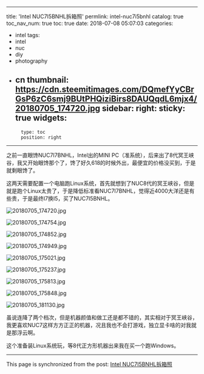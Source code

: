 
---
title: 'Intel NUC7I5BNHL拆箱照'
permlink: intel-nuc7i5bnhl
catalog: true
toc_nav_num: true
toc: true
date: 2018-07-08 05:07:03
categories:
- intel
tags:
- intel
- nuc
- diy
- photography
- cn
thumbnail: https://cdn.steemitimages.com/DQmefYyCBrGsP6zC6smj9BUtPHQiziBirs8DAUQqdL6mjx4/20180705_174720.jpg
sidebar:
    right:
        sticky: true
widgets:
    -
        type: toc
        position: right
---


之前一直眼馋NUC7I7BNHL，Intel出的MINI PC（准系统），后来出了8代冥王峡谷，我又开始眼馋那个了，馋了好久618的时候外出，最便宜的价格没买到，于是就剩眼馋了。

这两天需要配置一个电脑跑Linux系统，首先就想到了NUC8代的冥王峡谷，但是就是跑个Linux太贵了，于是降低标准看NUC7I7BNHL，觉得近4000大洋还是有些贵，于是最终I7换I5，买了NUC7I5BNHL。

![20180705_174720.jpg](https://cdn.steemitimages.com/DQmefYyCBrGsP6zC6smj9BUtPHQiziBirs8DAUQqdL6mjx4/20180705_174720.jpg)

![20180705_174754.jpg](https://cdn.steemitimages.com/DQmdL6puvQ7b76tLH6znmDSsQmV1d7vA4xuh4ZwNRLRrbkR/20180705_174754.jpg)

![20180705_174852.jpg](https://cdn.steemitimages.com/DQmXzZ9xFjAakxjqL1eCA1XheMcxTPrWdByTCW4Uw9z9wNy/20180705_174852.jpg)

![20180705_174949.jpg](https://cdn.steemitimages.com/DQmaiJSbGHxYYefHaBCkykJtYpELw5p5rBcXv3EEYMdnXbt/20180705_174949.jpg)

![20180705_175021.jpg](https://cdn.steemitimages.com/DQmXzXcn2m63ZJpeFLLoKzQrfX8abWjijjNxdVT8RwjbC68/20180705_175021.jpg)

![20180705_175237.jpg](https://cdn.steemitimages.com/DQmTn8rjqHbhxuNPnDaqQEvXmzWx9EYjZXLTbWAHBkj2K1k/20180705_175237.jpg)

![20180705_175813.jpg](https://cdn.steemitimages.com/DQmSia5QmriXYykAGH7jPn9Drd3bbm5Pr2qL54QN2DFgsdP/20180705_175813.jpg)

![20180705_175848.jpg](https://cdn.steemitimages.com/DQmZAz7PmenhaPXAaLBfNKjdVozJ1dBgVFwLxABbBvsbLER/20180705_175848.jpg)

![20180705_181130.jpg](https://cdn.steemitimages.com/DQmUpTFEyZVygMV6CAnmr4m2sCbQ1eUidf3mdRgRPHZcLMe/20180705_181130.jpg)

虽说连降了两个档次，但是机器颜值和做工还是都不错的，其实相对于冥王峡谷，我更喜欢NUC7这样方方正正的机器，况且我也不会打游戏，独立显卡啥的对我就是那浮云啊。

这个准备装Linux系统玩，等8代正方形机器出来我在买一个跑Windows。

- - -

This page is synchronized from the post: [Intel NUC7I5BNHL拆箱照](https://steemit.com/@oflyhigh/intel-nuc7i5bnhl)
